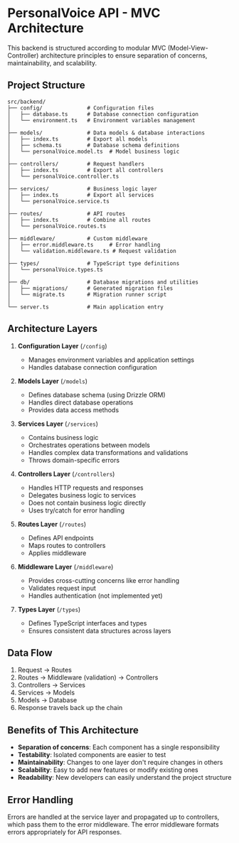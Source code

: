 # PersonalVoice API - MVC Architecture

This backend is structured according to modular MVC (Model-View-Controller) architecture principles to ensure separation of concerns, maintainability, and scalability.

## Project Structure

```
src/backend/
├── config/              # Configuration files
│   ├── database.ts      # Database connection configuration
│   └── environment.ts   # Environment variables management
│
├── models/              # Data models & database interactions
│   ├── index.ts         # Export all models
│   ├── schema.ts        # Database schema definitions
│   └── personalVoice.model.ts  # Model business logic
│
├── controllers/         # Request handlers
│   ├── index.ts         # Export all controllers
│   └── personalVoice.controller.ts
│
├── services/            # Business logic layer
│   ├── index.ts         # Export all services
│   └── personalVoice.service.ts
│
├── routes/              # API routes
│   ├── index.ts         # Combine all routes
│   └── personalVoice.routes.ts
│
├── middleware/          # Custom middleware
│   ├── error.middleware.ts     # Error handling
│   └── validation.middleware.ts # Request validation
│
├── types/               # TypeScript type definitions
│   └── personalVoice.types.ts
│
├── db/                  # Database migrations and utilities
│   ├── migrations/      # Generated migration files
│   └── migrate.ts       # Migration runner script
│
└── server.ts            # Main application entry
```

## Architecture Layers

1. **Configuration Layer** (`/config`)
   - Manages environment variables and application settings
   - Handles database connection configuration

2. **Models Layer** (`/models`)
   - Defines database schema (using Drizzle ORM)
   - Handles direct database operations
   - Provides data access methods

3. **Services Layer** (`/services`)
   - Contains business logic
   - Orchestrates operations between models
   - Handles complex data transformations and validations
   - Throws domain-specific errors

4. **Controllers Layer** (`/controllers`)
   - Handles HTTP requests and responses
   - Delegates business logic to services
   - Does not contain business logic directly
   - Uses try/catch for error handling

5. **Routes Layer** (`/routes`)
   - Defines API endpoints
   - Maps routes to controllers
   - Applies middleware

6. **Middleware Layer** (`/middleware`)
   - Provides cross-cutting concerns like error handling
   - Validates request input
   - Handles authentication (not implemented yet)

7. **Types Layer** (`/types`)
   - Defines TypeScript interfaces and types
   - Ensures consistent data structures across layers

## Data Flow

1. Request → Routes
2. Routes → Middleware (validation) → Controllers
3. Controllers → Services
4. Services → Models
5. Models → Database
6. Response travels back up the chain

## Benefits of This Architecture

- **Separation of concerns**: Each component has a single responsibility
- **Testability**: Isolated components are easier to test
- **Maintainability**: Changes to one layer don't require changes in others
- **Scalability**: Easy to add new features or modify existing ones
- **Readability**: New developers can easily understand the project structure

## Error Handling

Errors are handled at the service layer and propagated up to controllers, which pass them to the error middleware. The error middleware formats errors appropriately for API responses. 